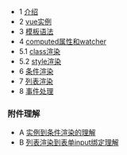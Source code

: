 * 1 [介绍](start.html)
* 2 [vue实例](instance.html)
* 3 [模板语法](template.html)
* 4 [computed属性和watcher](computed.html)
* 5.1 [class渲染](classStyle.html)
* 5.2 [style渲染](classStyle2.html)
* 6 [条件渲染](ifShow.html)
* 7 [列表渲染](vfor.html)
* 8 [事件处理](event.html)


### 附件理解
* A [实例到条件渲染的理解](understand.md)
* B [列表渲染到表单input绑定理解](understand2.md)
